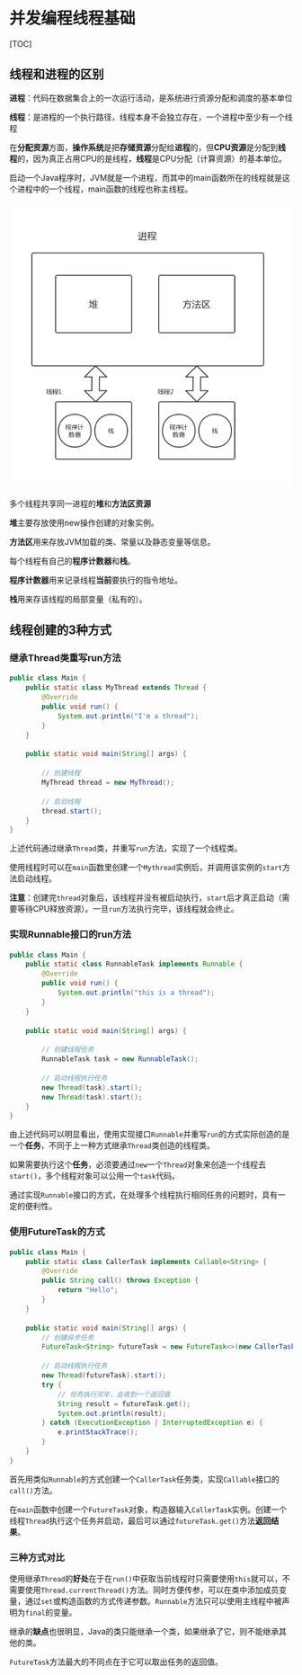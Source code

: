 # 并发编程线程基础

[TOC]

## 线程和进程的区别

**进程**：代码在数据集合上的一次运行活动，是系统进行资源分配和调度的基本单位

**线程**：是进程的一个执行路径，线程本身不会独立存在，一个进程中至少有一个线程

在**分配资源**方面，**操作系统**是把**存储资源**分配给**进程**的，但**CPU资源**是分配到**线程**的，因为真正占用CPU的是线程，**线程**是CPU分配（计算资源）的基本单位。

启动一个Java程序时，JVM就是一个进程，而其中的main函数所在的线程就是这个进程中的一个线程，main函数的线程也称主线程。

![](.\pic\进程与线程.png)

多个线程共享同一进程的**堆**和**方法区资源**

**堆**主要存放使用new操作创建的对象实例。

**方法区**用来存放JVM加载的类、常量以及静态变量等信息。

每个线程有自己的**程序计数器**和**栈**。

**程序计数器**用来记录线程**当前**要执行的指令地址。

**栈**用来存该线程的局部变量（私有的）。



##  线程创建的3种方式

### 继承Thread类重写run方法

```java
public class Main {
    public static class MyThread extends Thread {
        @Override
        public void run() {
            System.out.println("I'm a thread");
        }
    }

    public static void main(String[] args) {

        // 创建线程
        MyThread thread = new MyThread();

        // 启动线程
        thread.start();
    }
}
```

上述代码通过继承`Thread`类，并重写`run`方法，实现了一个线程类。

使用线程时可以在`main`函数里创建一个`Mythread`实例后，并调用该实例的`start`方法启动线程。

**注意**：创建完`thread`对象后，该线程并没有被启动执行，`start`后才真正启动（需要等待CPU释放资源）。一旦`run`方法执行完毕，该线程就会终止。

### 实现Runnable接口的run方法

```java
public class Main {
    public static class RunnableTask implements Runnable {
        @Override
        public void run() {
            System.out.println("this is a thread");
        }
    }

    public static void main(String[] args) {

        // 创建线程任务
        RunnableTask task = new RunnableTask();

        // 启动线程执行任务
        new Thread(task).start();
        new Thread(task).start();
    }
}
```

由上述代码可以明显看出，使用实现接口`Runnable`并重写`run`的方式实际创造的是一个**任务**，不同于上一种方式继承`Thread`类创造的线程类。

如果需要执行这个**任务**，必须要通过`new`一个`Thread`对象来创造一个线程去`start()`，多个线程对象可以公用一个`task`代码。

通过实现`Runnable`接口的方式，在处理多个线程执行相同任务的问题时，具有一定的便利性。

### 使用FutureTask的方式

```java
public class Main {
    public static class CallerTask implements Callable<String> {
        @Override
        public String call() throws Exception {
            return "Hello";
        }
    }

    public static void main(String[] args) {
        // 创建异步任务
        FutureTask<String> futureTask = new FutureTask<>(new CallerTask());

        // 启动线程执行任务
        new Thread(futureTask).start();
        try {
            // 任务执行完毕，会收到一个返回值
            String result = futureTask.get();
            System.out.println(result);
        } catch (ExecutionException | InterruptedException e) {
            e.printStackTrace();
        }
    }
}
```

首先用类似`Runnable`的方式创建一个`CallerTask`任务类，实现`Callable`接口的`call()`方法。

在`main`函数中创建一个`FutureTask`对象，构造器输入`CallerTask`实例。创建一个线程`Thread`执行这个任务并启动，最后可以通过`futureTask.get()`方法**返回结果**。

### 三种方式对比

使用继承`Thread`的**好处**在于在`run()`中获取当前线程时只需要使用`this`就可以，不需要使用`Thread.currentThread()`方法。同时方便传参，可以在类中添加成员变量，通过`set`或构造函数的方式传递参数。`Runnable`方法只可以使用主线程中被声明为`final`的变量。

继承的**缺点**也很明显，Java的类只能继承一个类，如果继承了它，则不能继承其他的类。

`FutureTask`方法最大的不同点在于它可以取出任务的返回值。





